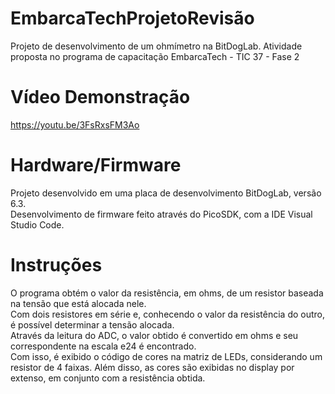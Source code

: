 # EmbarcaTechProjetoRevisão
Projeto de desenvolvimento de um ohmímetro na BitDogLab. Atividade proposta no programa de capacitação EmbarcaTech - TIC 37 - Fase 2

# Vídeo Demonstração

https://youtu.be/3FsRxsFM3Ao

# Hardware/Firmware

Projeto desenvolvido em uma placa de desenvolvimento BitDogLab, versão 6.3.<br>
Desenvolvimento de firmware feito através do PicoSDK, com a IDE Visual Studio Code.

# Instruções

O programa obtém o valor da resistência, em ohms, de um resistor baseada na tensão que está alocada nele.<br>
Com dois resistores em série e, conhecendo o valor da resistência do outro, é possível determinar a tensão alocada.<br>
Através da leitura do ADC, o valor obtido é convertido em ohms e seu correspondente na escala e24 é encontrado.<br>
Com isso, é exibido o código de cores na matriz de LEDs, considerando um resistor de 4 faixas. Além disso, as cores são exibidas no display por extenso, em conjunto com a resistência obtida.